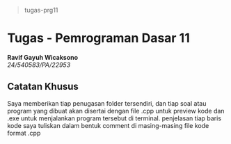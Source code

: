 > tugas-prg11
# Tugas - Pemrograman Dasar 11<br>
**Ravif Gayuh Wicaksono**<br>
*24/540583/PA/22953*<br>

## Catatan Khusus
Saya memberikan tiap penugasan folder tersendiri, dan tiap soal atau program yang dibuat akan disertai dengan file .cpp untuk preview kode dan .exe untuk menjalankan program tersebut di terminal. penjelasan tiap baris kode saya tuliskan dalam bentuk comment di masing-masing file kode format .cpp
